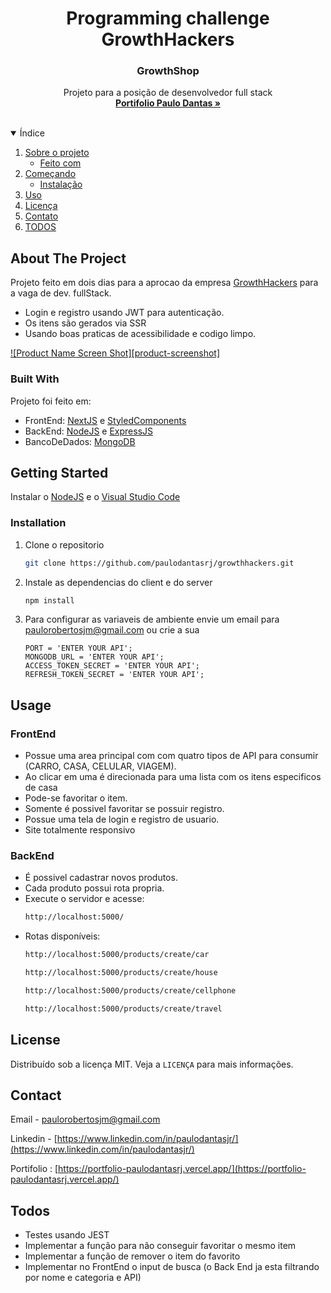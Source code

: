 <h1 align="center">
  Programming challenge GrowthHackers
</h1>
<p align="center">
  <h3 align="center">GrowthShop</h3>

  <p align="center">
    Projeto para a posição de desenvolvedor full stack
    <br />
    <a href="https://portfolio-paulodantasrj.vercel.app/"><strong>Portifolio Paulo Dantas »</strong></a>
    <br />
    <br />
  </p>
</p>

<!-- TABLE OF CONTENTS -->
<details open="open">
  <summary>Índice</summary>
  <ol>
    <li>
      <a href="#about-the-project">Sobre o projeto</a>
      <ul>
        <li><a href="#built-with">Feito com</a></li>
      </ul>
    </li>
    <li>
      <a href="#getting-started">Começando</a>
      <ul>
        <li><a href="#installation">Instalação</a></li>
      </ul>
    </li>
    <li><a href="#usage">Uso</a></li>
    <li><a href="#license">Licença</a></li>
    <li><a href="#contact">Contato</a></li>
    <li><a href="#todos">TODOS</a></li>
  </ol>
</details>

<!-- ABOUT THE PROJECT -->

## About The Project

Projeto feito em dois dias para a aprocao da empresa [GrowthHackers](https://growthhackers.com/) para a vaga de dev. fullStack.

- Login e registro usando JWT para autenticação.
- Os itens são gerados via SSR
- Usando boas praticas de acessibilidade e codigo limpo.

[![Product Name Screen Shot][product-screenshot]](https://example.com)

### Built With

Projeto foi feito em:

- FrontEnd: [NextJS](https://nextjs.org/) e [StyledComponents](https://styled-components.com/)
- BackEnd: [NodeJS](https://nodejs.org/en/) e [ExpressJS](https://expressjs.com/)
- BancoDeDados: [MongoDB](https://www.mongodb.com/)

<!-- GETTING STARTED -->

## Getting Started

Instalar o [NodeJS](https://nodejs.org/en/) e o [Visual Studio Code](https://code.visualstudio.com/)

### Installation

1. Clone o repositorio
   ```sh
   git clone https://github.com/paulodantasrj/growthhackers.git
   ```
2. Instale as dependencias do client e do server
   ```sh
   npm install
   ```
3. Para configurar as variaveis de ambiente envie um email para paulorobertosjm@gmail.com ou crie a sua
   ```JS
   PORT = 'ENTER YOUR API';
   MONGODB_URL = 'ENTER YOUR API';
   ACCESS_TOKEN_SECRET = 'ENTER YOUR API';
   REFRESH_TOKEN_SECRET = 'ENTER YOUR API';
   ```

<!-- USAGE EXAMPLES -->

## Usage

### FrontEnd

- Possue uma area principal com com quatro tipos de API para consumir (CARRO, CASA, CELULAR, VIAGEM).
- Ao clicar em uma é direcionada para uma lista com os itens especificos de casa
- Pode-se favoritar o item.
- Somente é possivel favoritar se possuir registro.
- Possue uma tela de login e registro de usuario.
- Site totalmente responsivo

### BackEnd

- É possivel cadastrar novos produtos.
- Cada produto possui rota propria.
- Execute o servidor e acesse:
  ```sh
  http://localhost:5000/
  ```
- Rotas disponíveis:
  ```sh
  http://localhost:5000/products/create/car
  ```
  ```sh
  http://localhost:5000/products/create/house
  ```
  ```sh
  http://localhost:5000/products/create/cellphone
  ```
  ```sh
  http://localhost:5000/products/create/travel
  ```
  <!-- LICENSE -->

## License

Distribuído sob a licença MIT. Veja a `LICENÇA` para mais informações.

<!-- CONTACT -->

## Contact

Email - paulorobertosjm@gmail.com

Linkedin - [https://www.linkedin.com/in/paulodantasjr/](https://www.linkedin.com/in/paulodantasjr/)

Portifolio : [https://portfolio-paulodantasrj.vercel.app/](https://portfolio-paulodantasrj.vercel.app/)

<!-- TODOS -->

## Todos

- Testes usando JEST
- Implementar a função para não conseguir favoritar o mesmo item
- Implementar a função de remover o item do favorito
- Implementar no FrontEnd o input de busca (o Back End ja esta filtrando por nome e categoria e API)
